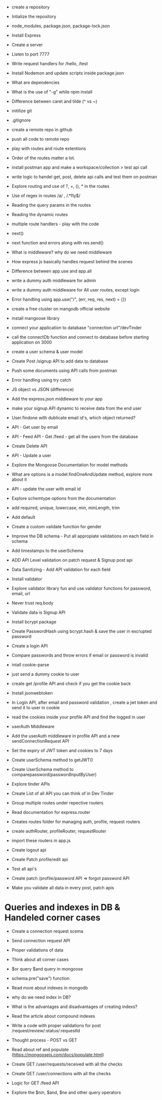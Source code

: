 - create a repository
- Intialize the repository
- node_modules, package.json, package-lock.json
- Install Express
- Create a server
- Listen to port 7777
- Write request handlers for /hello, /test
- Install Nodemon and update scripts inside package.json
- What are dependencies
- What is the use of "-g" while npm install
- Difference between caret and tilde (^ vs ~) 

- initilize git
- .gitignore
- create a remote repo in github
- push all code to remote repo
- play with routes and route extentions
- Order of the routes matter a lot.
- install postman app and make a workspace/collection > test api call
- write logic to handel get, post, delete api calls and test them on postman
- Explore routing and use of ?, +, (), * in the routes
- Use of regex in routes /a/ , /.*fly$/
- Reading the query params in the routes
- Reading the dynamic routes

- multiple route handlers - play with the code
- next()
- next function and errors along with res.send()
- What is middleware? why do we need middleware
- How express js basically handles request behind the scenes
- Difference between app.use and app.all
- write a dummy auth middleware for admin
- write a dummy auth middleware for All user routes, except login
- Error handling using app.use("/", (err, req, res, next) = {})

- create a free cluster on mangodb official website
- install mangoose library
- connect your application to database "connection url"/devTinder
- call the connectDb function and connect to database before starting application on 3000
- create a user schema & user model
- Create Post /signup API to add data to database
- Push some documents using API calls from postman
- Error handling using try catch

- JS object vs JSON (difference)
- Add the express.json middleware to your app
- make your signup API dynamic to receive data from the end user
- User.findone with dublicate email id's, which object returned?
- API - Get user by email 
- API - Feed API - Get /feed - get all the users from the database
- Create Delete API
- API - Update a user 
- Explore the Mongoose Documentation for model methods
- What are options is a model.findOneAndUpdate method, explore more about it
- API - update the user with email id

- Explore schemtype options from the documentation
- add required, unique, lowercase, min, minLength, trim
- Add default
- Create a custom validate function for gender
- Improve the DB schema - Put all appropiate validations on each field in schema
- Add timestamps to the userSchema
- ADD API Level validation on patch request & Signup post api
- Data Sanitizing - Add API validation for each field
- Install validator
- Explore validator library fun and use validator functions for password, email, url
- Never trust req.body

- Validate data is Signup API
- Install bcrypt package
- Create PasswordHash using bcrypt.hash & save the user in excrupted password
- Create a login API
- Compare passwords and throw errors if email or password is invalid

- intall cookie-parse
- just send a dummy cookie to user
- create get /profile API and check if you get the cookie back
- Install jsonwebtoken
- In Login API, after email and password validation , create a jwt token and send it to user in cookie 
- read the cookies inside your profile API and find the logged in user
- userAuth Middleware
- Add the userAuth middleware in profile API and a new sendConnectionRequest API
- Set the expiry of JWT token and cookies to 7 days
- Create userSchema method to getJWT()
- Create UserSchema method to comparepassword(passwordInputByUser)

- Explore tinder APIs
- Create List of all API  you can think of in Dev Tinder
- Group multiple routes under repective routers
- Read documentation for express.router
- Creates routes folder for managing auth, profile, request routers
- create authRouter, profileRouter, requestRouter
- import these routers in app.js
- Create logout api
- Create Patch profile/edit api
- Test all api's
- Create patch /profile/password API => forgot password API
- Make you validate all data in every post, patch apis

# Queries and indexes in DB & Handeled corner cases
- Create a connection request scema 
- Send connection request API
- Proper validations of data
- Think about all corner cases
- $or query $and query in mongoose
- schema.pre("save") function 
- Read more about indexes in mongodb
- why do we need index in DB?
- What is the advantages and disadvantages of creating indexs?
- Read the article about compound indexes

- Write a code with proper validations  for post /request/review/:status/:requestId
- Thought process - POST vs GET
- Read about ref and populate (https://mongoosejs.com/docs/populate.html)
- Create GET /user/requests/received with all the checks
- Create GET /user/connections with all the checks

- Logic for GET /feed API
- Explore the $nin, $and, $ne and other query operators

